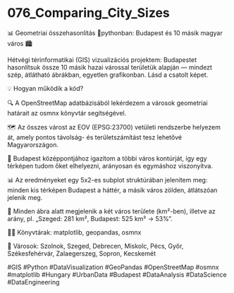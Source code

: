# 076_Comparing_City_Sizes  
📊 Geometriai összehasonlítás 🐍pythonban: Budapest és 10 másik magyar város 🏙️

Hétvégi térinformatikai (GIS) vizualizációs projektem: Budapestet hasonlítsuk össze 10 másik hazai várossal területük alapján — mindezt szép, átlátható ábrákban, egyetlen grafikonban. Lásd a csatolt képet.

💡 Hogyan működik a kód?

🔍 A OpenStreetMap adatbázisából lekérdezem a városok geometriai határait az osmnx könyvtár segítségével.

🗺️ Az összes várost az EOV (EPSG:23700) vetületi rendszerbe helyezem át, amely pontos távolság- és területszámítást tesz lehetővé Magyarországon.

📐 Budapest középpontjához igazítom a többi város kontúrját, így egy térképen tudom őket elhelyezni, arányosan és egymáshoz viszonyítva.

📊 Az eredményeket egy 5x2-es subplot struktúrában jelenítem meg: minden kis térképen Budapest a háttér, a másik város zölden, átlátszóan jelenik meg.

🔢 Minden ábra alatt megjelenik a két város területe (km²-ben), illetve az arány, pl. „Szeged: 281 km², Budapest: 525 km² → 53%”.

👩‍💻 Könyvtárak: matplotlib, geopandas, osmnx

 📌 Városok: Szolnok, Szeged, Debrecen, Miskolc, Pécs, Győr, Székesfehérvár, Zalaegerszeg, Sopron, Kecskemét



 #GIS #Python #DataVisualization #GeoPandas #OpenStreetMap #osmnx #matplotlib #Hungary #UrbanData #Budapest #DataAnalysis #DataScience #DataEngineering
